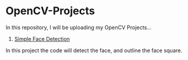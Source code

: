# OpenCV-Projects
In this repository, I will be uploading my OpenCV Projects...

1. [Simple Face Detection](https://github.com/swapnilbhange/OpenCV-Projects/tree/main/Simple%20Face%20Detection)

In this project the code will detect the face, and outline the face square.
